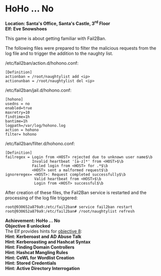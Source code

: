 # HoHo ... No
**Location: Santa's Office, Santa's Castle, 3<sup>rd</sup> Floor**  
**Elf: Eve Snowshoes**

This game is about getting familiar with Fail2Ban.

The following files were prepared to filter the malicious requests from the log file and to trigger the addition to the naughty list.

/etc/fail2ban/action.d/hohono.conf:
```
[Definition]
actionban = /root/naughtylist add <ip>
actionunban = /root/naughtylist del <ip>
```
/etc/fail2ban/jail.d/hohono.conf:
```
[hohono]
usedns = no
enabled=true
maxretry=10
findtime=1h
bantime=1h
logpath=/var/log/hohono.log
action = hohono
filter= hohono
```
/etc/fail2ban/filter.d/hohono.conf:
```
[Definition]
failregex = Login from <HOST> rejected due to unknown user name$\b
            Invalid heartbeat '[a-z]*' from <HOST>$\b
            Failed login from <HOST> for .*$\b
            <HOST> sent a malformed request$\b
ignoreregex= <HOST>: Request completed successfully$\b
             Valid heartbeat from <HOST>$\b
             Login from <HOST> successful$\b
```

After creation of these files, the Fail2Ban service is restarted and the processing of the log file triggered:
```
root@930652a879a9:/etc/fail2ban# service fail2ban restart
root@930652a879a9:/etc/fail2ban# /root/naughtylist refresh
```
**Achievement: HoHo ... No**  
**Objective 8 unlocked**  
The Elf provides hints for [objective 8](https://github.com/joergschwarzwaelder/hhc2021/tree/master/Objective-8):  
**Hint: Kerberoast and AD Abuse Talk**  
**Hint: Kerberoasting and Hashcat Syntax**  
**Hint: Finding Domain Controllers**  
**Hint: Hashcat Mangling Rules**  
**Hint: CeWL for Wordlist Creation**  
**Hint: Stored Credentials**  
**Hint: Active Directory Interrogation**
